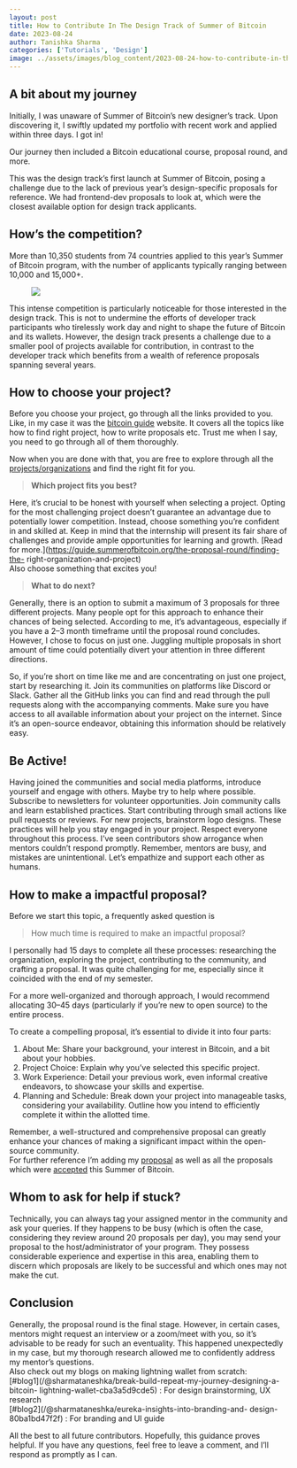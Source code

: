 ```yaml
---
layout: post
title: How to Contribute In The Design Track of Summer of Bitcoin
date: 2023-08-24
author: Tanishka Sharma
categories: ['Tutorials', 'Design']
image: ../assets/images/blog_content/2023-08-24-how-to-contribute-in-the-design-track-of-summer-of-bitcoin_aaf0ea1e.jpg
---
```


## A bit about my journey

Initially, I was unaware of Summer of Bitcoin’s new designer’s track. Upon
discovering it, I swiftly updated my portfolio with recent work and applied
within three days. I got in!

Our journey then included a Bitcoin educational course, proposal round, and
more.

This was the design track’s first launch at Summer of Bitcoin, posing a
challenge due to the lack of previous year’s design-specific proposals for
reference. We had frontend-dev proposals to look at, which were the closest
available option for design track applicants.

## How’s the competition?

More than 10,350 students from 74 countries applied to this year’s Summer of
Bitcoin program, with the number of applicants typically ranging between
10,000 and 15,000+.

<figure>
<img src="https://miro.medium.com/v2/resize:fit:1400/format:webp/1*8SZzR5-bMlB5l-Y84YfCPg.jpeg"/>
</figure>

This intense competition is particularly noticeable for those interested in
the design track. This is not to undermine the efforts of developer track
participants who tirelessly work day and night to shape the future of Bitcoin
and its wallets. However, the design track presents a challenge due to a
smaller pool of projects available for contribution, in contrast to the
developer track which benefits from a wealth of reference proposals spanning
several years.

## How to choose your project?

Before you choose your project, go through all the links provided to you.
Like, in my case it was the [bitcoin
guide](https://guide.summerofbitcoin.org/) website. It covers all the topics
like how to find right project, how to write proposals etc. Trust me when I
say, you need to go through all of them thoroughly.

Now when you are done with that, you are free to explore through all the
[projects/organizations](https://www.summerofbitcoin.org/organizations) and
find the right fit for you.

> **Which project fits you best?**

Here, it’s crucial to be honest with yourself when selecting a project. Opting
for the most challenging project doesn’t guarantee an advantage due to
potentially lower competition. Instead, choose something you’re confident in
and skilled at. Keep in mind that the internship will present its fair share
of challenges and provide ample opportunities for learning and growth. [Read
for more.](https://guide.summerofbitcoin.org/the-proposal-round/finding-the-
right-organization-and-project)  
Also choose something that excites you!

> **What to do next?**

Generally, there is an option to submit a maximum of 3 proposals for three
different projects. Many people opt for this approach to enhance their chances
of being selected. According to me, it’s advantageous, especially if you have
a 2–3 month timeframe until the proposal round concludes. However, I chose to
focus on just one. Juggling multiple proposals in short amount of time could
potentially divert your attention in three different directions.

So, if you’re short on time like me and are concentrating on just one project,
start by researching it. Join its communities on platforms like Discord or
Slack. Gather all the GitHub links you can find and read through the pull
requests along with the accompanying comments. Make sure you have access to
all available information about your project on the internet. Since it’s an
open-source endeavor, obtaining this information should be relatively easy.

## Be Active!

Having joined the communities and social media platforms, introduce yourself
and engage with others. Maybe try to help where possible. Subscribe to
newsletters for volunteer opportunities. Join community calls and learn
established practices. Start contributing through small actions like pull
requests or reviews. For new projects, brainstorm logo designs. These
practices will help you stay engaged in your project. Respect everyone
throughout this process. I’ve seen contributors show arrogance when mentors
couldn’t respond promptly. Remember, mentors are busy, and mistakes are
unintentional. Let’s empathize and support each other as humans.

## How to make a impactful proposal?

Before we start this topic, a frequently asked question is

> How much time is required to make an impactful proposal?

I personally had 15 days to complete all these processes: researching the
organization, exploring the project, contributing to the community, and
crafting a proposal. It was quite challenging for me, especially since it
coincided with the end of my semester.

For a more well-organized and thorough approach, I would recommend allocating
30–45 days (particularly if you’re new to open source) to the entire process.

To create a compelling proposal, it’s essential to divide it into four parts:

  1. About Me: Share your background, your interest in Bitcoin, and a bit about your hobbies.
  2. Project Choice: Explain why you’ve selected this specific project.
  3. Work Experience: Detail your previous work, even informal creative endeavors, to showcase your skills and expertise.
  4. Planning and Schedule: Break down your project into manageable tasks, considering your availability. Outline how you intend to efficiently complete it within the allotted time.

Remember, a well-structured and comprehensive proposal can greatly enhance
your chances of making a significant impact within the open-source community.  
For further reference I’m adding my
[proposal](https://docs.google.com/document/d/1g0-WVwCTPk4Saa8qmTxZBZo9ibPkmH2h29DyxH225yo/edit?usp=sharing)
as well as all the proposals which were
[accepted](https://www.summerofbitcoin.org/2023-accepted-projects) this Summer
of Bitcoin.

## Whom to ask for help if stuck?

Technically, you can always tag your assigned mentor in the community and ask
your queries. If they happens to be busy (which is often the case, considering
they review around 20 proposals per day), you may send your proposal to the
host/administrator of your program. They possess considerable experience and
expertise in this area, enabling them to discern which proposals are likely to
be successful and which ones may not make the cut.

## Conclusion

Generally, the proposal round is the final stage. However, in certain cases,
mentors might request an interview or a zoom/meet with you, so it’s advisable
to be ready for such an eventuality. This happened unexpectedly in my case,
but my thorough research allowed me to confidently address my mentor’s
questions.  
Also check out my blogs on making lightning wallet from scratch:  
[#blog1](/@sharmataneshka/break-build-repeat-my-journey-designing-a-bitcoin-
lightning-wallet-cba3a5d9cde5) : For design brainstorming, UX research  
[#blog2](/@sharmataneshka/eureka-insights-into-branding-and-
design-80ba1bd47f2f) : For branding and UI guide

All the best to all future contributors. Hopefully, this guidance proves
helpful. If you have any questions, feel free to leave a comment, and I’ll
respond as promptly as I can.

